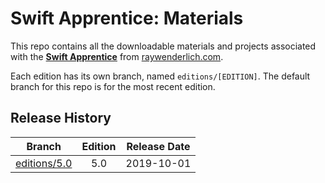 # Swift Apprentice: Materials

This repo contains all the downloadable materials and projects associated with the **[Swift Apprentice](https://store.raywenderlich.com/products/swift-apprentice)** from [raywenderlich.com](https://www.raywenderlich.com).

Each edition has its own branch, named `editions/[EDITION]`. The default branch for this repo is for the most recent edition.

## Release History

| Branch                                                                  | Edition | Release Date |
| ----------------------------------------------------------------------- |:-------:|:------------:|
| [editions/5.0](https://github.com/raywenderlich/NAME/tree/editions/5.0) | 5.0     | 2019-10-01   |

